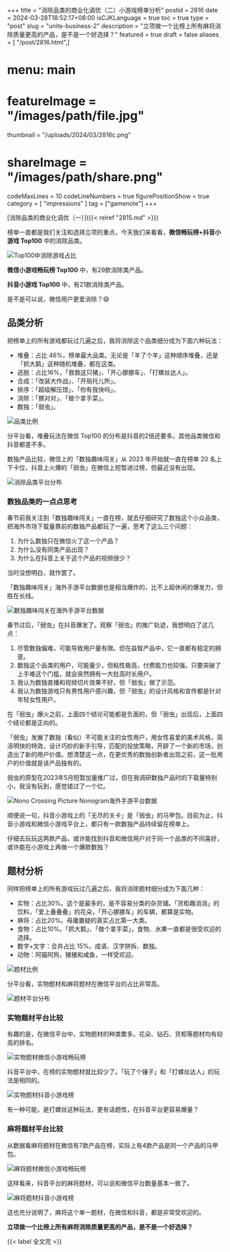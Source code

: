 +++
title = "消除品类的商业化调优（二）小游戏榜单分析"
postid = 2816
date = 2024-03-28T18:52:17+08:00
isCJKLanguage = true
toc = true
type = "post"
slug = "unite-business-2"
description = "立项做一个比榜上所有麻将消除质量更高的产品，是不是一个好选择？"
featured = true
draft = false
aliases = [ "/post/2816.html",]
# menu: main
# featureImage = "/images/path/file.jpg"
thumbnail = "/uploads/2024/03/2816c.png"
# shareImage = "/images/path/share.png"
codeMaxLines = 10
codeLineNumbers = true
figurePositionShow = true
category = [ "impressions" ]
tag = ["gamenote"]
+++

[消除品类的商业化调优（一）]({{< relref "2815.md" >}})

榜单一直都是我们关注和选择立项的重点，今天我们来看看，**微信畅玩榜+抖音小游戏 Top100** 中的消除品类。<!--more-->

![Top100中消除游戏占比](/uploads/2024/03/2816a.png)

**微信小游戏畅玩榜 Top100** 中，有29款消除类产品。

**抖音小游戏 Top100** 中，有21款消除类产品。

是不是可以说，微信用户更爱消除？😄

## 品类分析

把榜单上的所有游戏都玩过几遍之后，我将消除这个品类细分成为下面六种玩法：

- 堆叠：占比 46%，榜单最大品类。无论是「羊了个羊」这种顺序堆叠，还是「抓大鹅」这种随机堆叠，都在这类。
- 逃脱：占比16%，「救救这只猪」、「开心挪挪车」、「打螺丝达人」。
- 合成：「改装大作战」、「开局托儿所」。
- 排序：「超级解压馆」、「你有我快吗」。
- 消除：「挪对对」、「做个拿手菜」。
- 数独：「弱虫」。

![品类比例](/uploads/2024/03/2816b.png)

分平台看，堆叠玩法在微信 Top100 的分布是抖音的2倍还要多。其他品类微信和抖音都差不多。

数独产品比较，微信上的「数独趣味闯关」从 2023 年开始就一直在榜单 20 名上下卡位，抖音上火爆的「弱虫」在微信上短暂进过榜，但最近没有出现。

![消除品类平台分布](/uploads/2024/03/2816c.png)

### 数独品类的一点点思考

春节前我关注到「数独趣味闯关」一直在榜，就去仔细研究了数独这个小众品类，把海外市场下载量靠前的数独产品都玩了一遍，思考了这么三个问题：

1. 为什么数独只在微信火了这一个产品？
2. 为什么没有同类产品出现？
3. 为什么在抖音上关于这个产品的视频很少？
 
当时没想明白，就作罢了。

「数独趣味闯关」海外手游平台数据也是相当爆炸的，比不上超休闲的爆发力，但胜在长线。

![数独趣味闯关在海外手游平台数据](/uploads/2024/03/2816d.png)

春节过后，「弱虫」在抖音爆发了。观察「弱虫」的推广轨迹，我想明白了这几点：

1. 尽管数独偏难，可能导致用户量有限。但在益智产品中，它一直都有稳定的拥趸。
2. 数独这个品类的用户，可能量少，但粘性极高，付费能力也较强。只要突破了上手难这个门槛，就会突然拥有一大批高时长用户。
3. 我认为数独直播和视频切片效果不好，但「弱虫」做了示范。
4. 我认为数独游戏只有男性用户感兴趣，但「弱虫」的设计风格和宣传都是针对年轻女性用户。

在「弱虫」爆火之前，上面四个结论可能都是负面的，但「弱虫」出现后，上面四个结论都是正向的。

「弱虫」发展了数独（看似）不可能关注的女性用户，用女性喜爱的美术风格，简洁明快的特效，设计巧妙的新手引导，匹配的投放策略，开辟了一个新的市场，创造出了新的用户价值。想清楚这一点，在更优秀的数独创新者出现之前，这一批用户的价值就是该产品独有的。

弱虫的原型在2023年5月短暂加量推广过，但在我调研数独产品时的下载量特别小，我没有玩到，感觉错过了一个亿。

![Nono Crossing Picture Nonogram海外手游平台数据](/uploads/2024/03/2816e.png)

顺便说一句，抖音小游戏上的「无尽的关卡」是「弱虫」的马甲包。目前为止，抖音小游戏和微信小游戏平台上，都只有一款数独产品持续留在榜单上。

仔细去玩玩这两款产品，或许能找到抖音和微信用户对于同一个品类的不同喜好，或许能在小游戏上再做一个爆款数独？

## 题材分析

同样把榜单上的所有游戏玩过几遍之后，我将消除题材细分成为下面几种：

- 实物：占比30%。这个是最多的，是不容易分类的杂货铺。「货柜趣消消」的饮料，「爱上叠叠叠」的花朵，「开心挪挪车」的车辆，都算是实物。
- 麻将：占比20%。毋庸置疑的真实占比第一大类。
- 食物：占比10%。「抓大鹅」、「做个拿手菜」，食物、水果一直都是很受欢迎的选择。
- 数字+文字：合并占比 15%。成语、汉字拼拆、数独。
- 动物：阿猫阿狗，猪猪和咸鱼，一样受欢迎。

![题材比例](/uploads/2024/03/2816f.png)

分平台看，实物题材和麻将题材在微信平台的占比非常高。

![题材平台分布](/uploads/2024/03/2816g.png)

### 实物题材平台比较

有趣的是，在微信平台中，实物题材的种类繁多。花朵、钻石、货柜等题材均有较高的排名。

![实物题材微信小游戏畅玩榜](/uploads/2024/03/2816h.png)

抖音平台中，在榜的实物题材就比较少了。「玩了个锤子」和「打螺丝达人」的玩法是相同的。

![实物题材抖音小游戏榜](/uploads/2024/03/2816i.png)

有一种可能，是打螺丝这种玩法，更有话题性，在抖音平台更容易爆量？

### 麻将题材平台比较

从数据看麻将题材在微信有7款产品在榜，实际上有4款产品是同一个产品的马甲包。

![麻将题材微信小游戏畅玩榜](/uploads/2024/03/2816j.png)

这样看来，抖音平台的麻将题材，可以说和微信平台数量基本一致了。

![麻将题材抖音小游戏榜](/uploads/2024/03/2816k.png)

这也充分说明了，麻将这个单一题材，在微信和抖音，都是非常受欢迎的。

**立项做一个比榜上所有麻将消除质量更高的产品，是不是一个好选择？**

{{< label 全文完 >}}